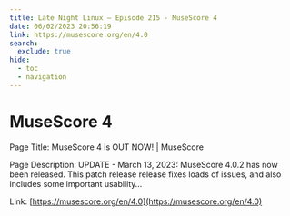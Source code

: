 ```yaml
---
title: Late Night Linux – Episode 215 - MuseScore 4
date: 06/02/2023 20:56:19
link: https://musescore.org/en/4.0
search:
  exclude: true
hide:
  - toc
  - navigation
---
```


# MuseScore 4

Page Title: MuseScore 4 is OUT NOW! | MuseScore

Page Description: UPDATE - March 13, 2023: MuseScore 4.0.2 has now been released. This patch release release fixes loads of issues, and also includes some important usability… 

Link: [https://musescore.org/en/4.0](https://musescore.org/en/4.0)